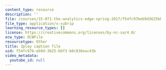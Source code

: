 ```yaml
---
content_type: resource
description: ''
file: /courses/15-071-the-analytics-edge-spring-2017/f54fc97beb9d3625bbf3b8c836eac43b_CROEh9u0VLM.srt
file_type: application/x-subrip
learning_resource_types: []
license: https://creativecommons.org/licenses/by-nc-sa/4.0/
ocw_type: OCWFile
resourcetype: Other
title: 3play caption file
uid: f54fc97b-eb9d-3625-bbf3-b8c836eac43b
video_metadata:
  youtube_id: null
---
```

